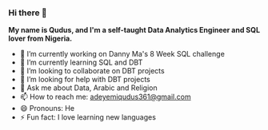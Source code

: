 ### Hi there 👋
**My name is Qudus, and I'm a self-taught Data Analytics Engineer and SQL lover from Nigeria.**

- 🔭 I’m currently working on Danny Ma's 8 Week SQL challenge
- 🌱 I’m currently learning SQL and DBT
- 👯 I’m looking to collaborate on DBT projects
- 🤔 I’m looking for help with DBT projects
- 💬 Ask me about Data, Arabic and Religion
- 📫 How to reach me: adeyemiqudus361@gmail.com
- 😄 Pronouns: He
- ⚡ Fun fact: I love learning new languages


